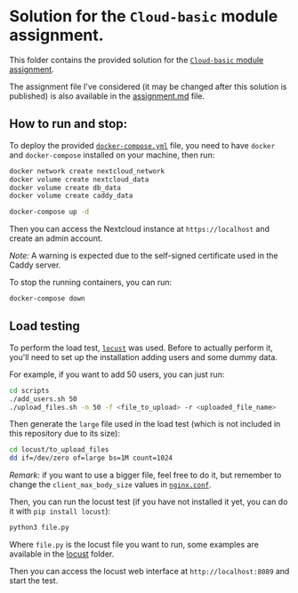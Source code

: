 # Solution for the `Cloud-basic` module assignment.

This folder contains the provided solution for the [`Cloud-basic` module assignment](https://github.com/Foundations-of-HPC/Cloud-Basic-2023/blob/main/Assignments/Exercise.md). 

The assignment file I've considered (it may be changed after this solution is published) is also available in the [assignment.md](./assignment.md) file. 

## How to run and stop: 

To deploy the provided [`docker-compose.yml`](./docker-compose.yml) file, you need to have `docker` and `docker-compose` installed on your machine, then run:

```bash 
docker network create nextcloud_network
docker volume create nextcloud_data
docker volume create db_data
docker volume create caddy_data

docker-compose up -d
```

Then you can access the Nextcloud instance at `https://localhost` and create an admin account.

*Note:*  A warning is expected due to the self-signed certificate used in the Caddy server.

To stop the running containers, you can run:

```bash
docker-compose down
```

## Load testing

To perform the load test, [`locust`](https://locust.io/) was used. Before to actually perform it, you'll need to set up the installation adding users and some dummy data. 

For example, if you want to add 50 users, you can just run:

```bash
cd scripts
./add_users.sh 50
./upload_files.sh -n 50 -f <file_to_upload> -r <uploaded_file_name>
```

Then generate the `large` file used in the load test (which is not included in this repository due to its size):

```bash
cd locust/to_upload_files
dd if=/dev/zero of=large bs=1M count=1024
```

*Remark*: if you want to use a bigger file, feel free to do it, but remember to change the `client_max_body_size` values in [`nginx.conf`](./other-confs/nginx.conf).

Then, you can run the locust test (if you have not installed it yet, you can do it with `pip install locust`):

```bash
python3 file.py
```

Where `file.py` is the locust file you want to run, some examples are available in the [locust](./locust) folder.

Then you can access the locust web interface at `http://localhost:8089` and start the test.